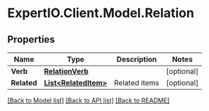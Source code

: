 
# ExpertIO.Client.Model.Relation

## Properties

Name | Type | Description | Notes
------------ | ------------- | ------------- | -------------
**Verb** | [**RelationVerb**](RelationVerb.md) |  | [optional] 
**Related** | [**List&lt;RelatedItem&gt;**](RelatedItem.md) | Related items | [optional] 

[[Back to Model list]](../README.md#documentation-for-models)
[[Back to API list]](../README.md#documentation-for-api-endpoints)
[[Back to README]](../README.md)

